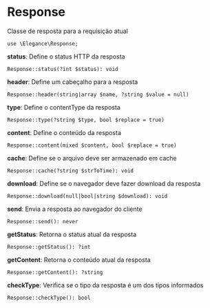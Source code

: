 # Response

Classe de resposta para a requisição atual

    use \Elegance\Response;

**status**: Define o status HTTP da resposta

    Response::status(?int $status): void

**header**: Define um cabeçalho para a resposta

    Response::header(string|array $name, ?string $value = null)

**type**: Define o contentType da resposta

    Response::type(?string $type, bool $replace = true)

**content**: Define o conteúdo da resposta

    Response::content(mixed $content, bool $replace = true)

**cache**: Define se o arquivo deve ser armazenado em cache

    Response::cache(?string $strToTime): void

**download**: Define se o navegador deve fazer download da resposta

    Response::download(null|bool|string $download): void

**send**: Envia a resposta ao navegador do cliente

    Response::send(): never

**getStatus**: Retorna o status atual da resposta

    Response::getStatus(): ?int

**getContent**: Retorna o conteúdo atual da resposta

    Response::getContent(): ?string

**checkType**: Verifica se o tipo da resposta é um dos tipos informados

    Response::checkType(): bool